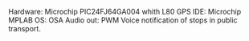 Hardware: Microchip PIC24FJ64GA004 whith L80 GPS
IDE: Microchip MPLAB
OS: OSA
Audio out: PWM
Voice notification of stops in public transport.
